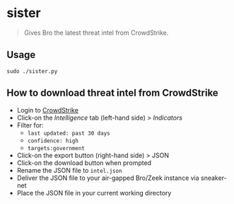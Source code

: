 # sister
> Gives Bro the latest threat intel from CrowdStrike.

## Usage
```
sudo ./sister.py
```

## How to download threat intel from CrowdStrike
- Login to [CrowdStrike](https://falcon.crowdstrike.com/login/)
- Click-on the *Intelligence* tab (left-hand side) > *Indicators*
- Filter for:
  - `last updated: past 30 days`
  - `confidence: high`
  - `targets:government`
- Click-on the export button (right-hand side) > JSON
- Click-on the download button when prompted
- Rename the JSON file to `intel.json`
- Deliver the JSON file to your air-gapped Bro/Zeek instance via sneaker-net
- Place the JSON file in your current working directory
